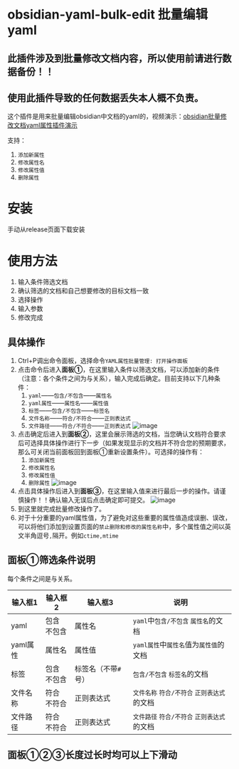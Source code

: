 # obsidian-yaml-bulk-edit 批量编辑yaml

## 此插件涉及到批量修改文档内容，所以使用前请进行数据备份！！

## 使用此插件导致的任何数据丢失本人概不负责。

这个插件是用来批量编辑obsidian中文档的yaml的，视频演示：[obsidian批量修改文档yaml属性插件演示](https://www.bilibili.com/video/BV1pq4y1Y7as/)

支持：

1. `添加新属性`
2. `修改属性名`
3. `修改属性值`
4. `删除属性`

# 安装

手动从release页面下载安装

# 使用方法

1. 输入条件筛选文档
2. 确认筛选的文档和自己想要修改的目标文档一致
3. 选择操作
4. 输入参数
5. 修改完成

## 具体操作

1. Ctrl+P调出命令面板，选择命令`YAML属性批量管理: 打开操作面板`
2. 点击命令后进入**面板①**，在这里输入条件以筛选文档，可以添加新的条件（注意：各个条件之间为与关系），输入完成后确定。目前支持以下几种条件：
   1. `yaml`——`包含/不包含`——`属性名`
   2. `yaml属性`——`属性名`——`属性值`
   3. `标签`——`包含/不包含`——`标签名`
   4. `文件名称`——`符合/不符合`——`正则表达式`
   5. `文件路径`——`符合/不符合`——`正则表达式`
   ![image](https://user-images.githubusercontent.com/39726621/160273310-6ac1ec25-ee74-430e-bc2d-901ca57b047d.png)
3. 点击确定后进入到**面板②**，这里会展示筛选的文档，当您确认文档符合要求后可选择具体操作进行下一步（如果发现显示的文档并不符合您的预期要求，那么可关闭当前面板回到面板①重新设置条件）。可选择的操作有：
   1. `添加新属性`
   2. `修改属性名`
   3. `修改属性值`
   4. `删除属性`
   ![image](https://user-images.githubusercontent.com/39726621/160273268-1afe5a41-9756-4cbc-8aa5-b11c9fa170ef.png)
4. 点击具体操作后进入到**面板③**，在这里输入值来进行最后一步的操作。请谨慎操作！！确认输入无误后点击确定即可提交。
![image](https://user-images.githubusercontent.com/39726621/160273284-614702eb-bc59-4dfc-937a-3f55a799c1e0.png)
5. 到这里就完成批量修改操作了。
6. 对于十分重要的yaml属性值，为了避免对这些重要的属性值造成误删、误改，可以将他们添加到设置页面的`禁止删除和修改的属性名称`中，多个属性值之间以英文半角逗号`,`隔开。例如`ctime,mtime`

## 面板①筛选条件说明

每个条件之间是与关系。

| 输入框1  | 输入框2          | 输入框3             | 说明                                         |
| -------- | ---------------- | ------------------- | -------------------------------------------- |
| yaml     | 包含<br />不包含 | 属性名              | `yaml`中`包含/不包含` `属性名`的文档         |
| yaml属性 | 属性名           | 属性值              | `yaml属性`中`属性名`值为`属性值`的文档       |
| 标签     | 包含<br />不包含 | 标签名（不带`#`号） | `包含/不包含` `标签名`的文档                 |
| 文件名称 | 符合<br />不符合 | 正则表达式          | `文件名称` `符合/不符合` `正则表达式` 的文档 |
| 文件路径 | 符合<br />不符合 | 正则表达式          | `文件路径` `符合/不符合` `正则表达式` 的文档 |

## 面板①②③长度过长时均可以上下滑动
